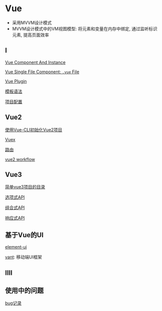 # Vue

- 采用MVVM设计模式
- MVVM设计模式中的VM视图模型: 将元素和变量在内存中绑定, 通过监听标识元素, 提高页面效率

## I

[Vue Component And Instance](vue-app.md)

[Vue Single File Component: `.vue` File](vue-single-file-component.md)

[Vue Plugin](vue-plugin.md)

[模板语法](vue-template-syntax.md)

[项目配置](vue-config-js.md)

## Vue2

[使用Vue-CLI初始化Vue2项目](vue-cli-create-project.md)

[Vuex](vue-vuex.md)

[路由](vue-router.md)

[vue2 workflow](vue2-workflow.md)

## Vue3

[简单vue3项目的目录](vue3-simple-project-directories.md)

[选项式API](vue-option-api.md)

[组合式API](vue-composition-api.md)

[响应式API](vue-reactive-api.md)

## 基于Vue的UI

[element-ui](vue-element-ui.md)

[vant](vant.md): 移动端UI框架

## IIII

## 使用中的问题

[bug记录](vue-learn-from-bug.md)
